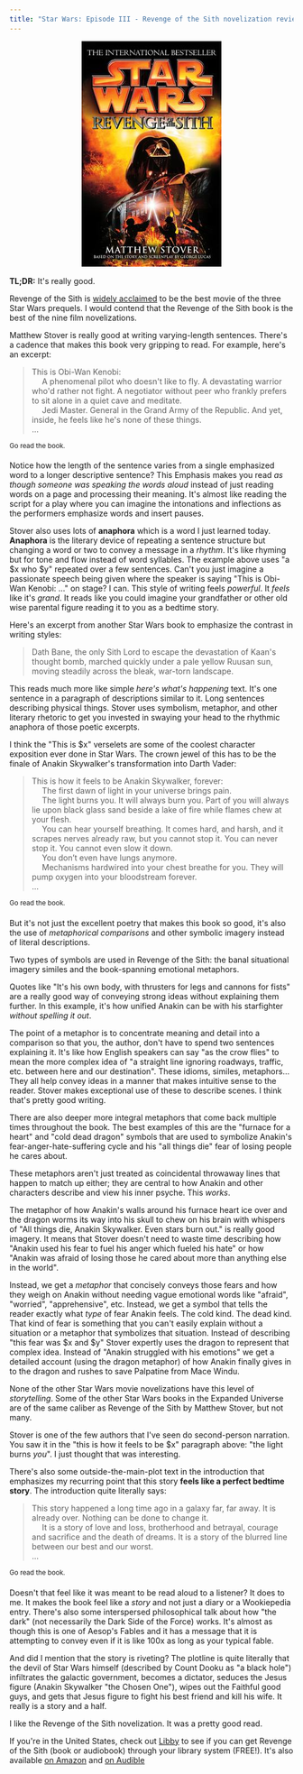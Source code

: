 ```yaml
---
title: "Star Wars: Episode III - Revenge of the Sith novelization review"
---
```


<p align=center>
  <img alt="Revenge of the Sith novel cover" src="/media/2024-11-25-001.jpg">
</p>

**TL;DR:** It's really good.

Revenge of the Sith is [widely acclaimed](https://editorial.rottentomatoes.com/guide/all-star-wars-movies-ranked/) to be the best movie of the three Star Wars prequels. I would contend that the Revenge of the Sith book is the best of the nine film novelizations.

Matthew Stover is really good at writing varying-length sentences. There's a cadence that makes this book very gripping to read. For example, here's an excerpt:

> This is Obi-Wan Kenobi: \
> &emsp; A phenomenal pilot who doesn't like to fly. A devastating warrior who'd rather not fight. A negotiator without peer who frankly prefers to sit alone in a quiet cave and meditate. \
> &emsp; Jedi Master. General in the Grand Army of the Republic. And yet, inside, he feels like he's none of these things. \
> ...

<sup>Go read the book.</sup>

Notice how the length of the sentence varies from a single emphasized word to a longer descriptive sentence? This Emphasis makes you read _as though someone was speaking the words aloud_ instead of just reading words on a page and processing their meaning. It's almost like reading the script for a play where you can imagine the intonations and inflections as the performers emphasize words and insert pauses.

Stover also uses lots of **anaphora** which is a word I just learned today. **Anaphora** is the literary device of repeating a sentence structure but changing a word or two to convey a message in a _rhythm_. It's like rhyming but for tone and flow instead of word syllables. The example above uses "a $x who $y" repeated over a few sentences. Can't you just imagine a passionate speech being given where the speaker is saying "This is Obi-Wan Kenobi: ..." on stage? I can. This style of writing feels _powerful_. It _feels_ like it's _grand_. It reads like you could imagine your grandfather or other old wise parental figure reading it to you as a bedtime story.

Here's an excerpt from another Star Wars book to emphasize the contrast in writing styles:

> Dath Bane, the only Sith Lord to escape the devastation of Kaan's thought bomb, marched quickly under a pale yellow Ruusan sun, moving steadily across the bleak, war-torn landscape.

This reads much more like simple _here's what's happening_ text. It's one sentence in a paragraph of descriptions similar to it. Long sentences describing physical things. Stover uses symbolism, metaphor, and other literary rhetoric to get you invested in swaying your head to the rhythmic anaphora of those poetic excerpts.

I think the "This is $x" verselets are some of the coolest character exposition ever done in Star Wars. The crown jewel of this has to be the finale of Anakin Skywalker's transformation into Darth Vader:

> This is how it feels to be Anakin Skywalker, forever: \
> &emsp; The first dawn of light in your universe brings pain. \
> &emsp; The light burns you. It will always burn you. Part of you will always lie upon black glass sand beside a lake of fire while flames chew at your flesh. \
> &emsp; You can hear yourself breathing. It comes hard, and harsh, and it scrapes nerves already raw, but you cannot stop it. You can never stop it. You cannot even slow it down. \
> &emsp; You don’t even have lungs anymore. \
> &emsp; Mechanisms hardwired into your chest breathe for you. They will pump oxygen into your bloodstream forever. \
> ...

<sup>Go read the book.</sup>

But it's not just the excellent poetry that makes this book so good, it's also the use of _metaphorical comparisons_ and other symbolic imagery instead of literal descriptions.

Two types of symbols are used in Revenge of the Sith: the banal situational imagery similes and the book-spanning emotional metaphors.

Quotes like "It's his own body, with thrusters for legs and cannons for fists" are a really good way of conveying strong ideas without explaining them further. In this example, it's how unified Anakin can be with his starfighter _without spelling it out_.

The point of a metaphor is to concentrate meaning and detail into a comparison so that you, the author, don't have to spend two sentences explaining it. It's like how English speakers can say "as the crow flies" to mean the more complex idea of "a straight line ignoring roadways, traffic, etc. between here and our destination". These idioms, similes, metaphors... They all help convey ideas in a manner that makes intuitive sense to the reader. Stover makes exceptional use of these to describe scenes. I think that's pretty good writing.

There are also deeper more integral metaphors that come back multiple times throughout the book. The best examples of this are the "furnace for a heart" and "cold dead dragon" symbols that are used to symbolize Anakin's fear-anger-hate-suffering cycle and his "all things die" fear of losing people he cares about.

These metaphors aren't just treated as coincidental throwaway lines that happen to match up either; they are central to how Anakin and other characters describe and view his inner psyche. This _works_.

The metaphor of how Anakin's walls around his furnace heart ice over and the dragon worms its way into his skull to chew on his brain with whispers of "All things die, Anakin Skywalker. Even stars burn out." is really good imagery. It means that Stover doesn't need to waste time describing how "Anakin used his fear to fuel his anger which fueled his hate" or how "Anakin was afraid of losing those he cared about more than anything else in the world".

Instead, we get a _metaphor_ that concisely conveys those fears and how they weigh on Anakin without needing vague emotional words like "afraid", "worried", "apprehensive", etc. Instead, we get a symbol that tells the reader exactly what _type_ of fear Anakin feels. The cold kind. The dead kind. That kind of fear is something that you can't easily explain without a situation or a metaphor that symbolizes that situation. Instead of describing "this fear was $x and $y" Stover expertly uses the dragon to represent that complex idea. Instead of "Anakin struggled with his emotions" we get a detailed account (using the dragon metaphor) of how Anakin finally gives in to the dragon and rushes to save Palpatine from Mace Windu.

None of the other Star Wars movie novelizations have this level of _storytelling_. Some of the other Star Wars books in the Expanded Universe are of the same caliber as Revenge of the Sith by Matthew Stover, but not many.

Stover is one of the few authors that I've seen do second-person narration. You saw it in the "this is how it feels to be $x" paragraph above: "the light burns _you_". I just thought that was interesting.

There's also some outside-the-main-plot text in the introduction that emphasizes my recurring point that this story **feels like a perfect bedtime story**. The introduction quite literally says:

> This story happened a long time ago in a galaxy far, far away. It is already over. Nothing can be done to change it. \
> &emsp; It is a story of love and loss, brotherhood and betrayal, courage and sacrifice and the death of dreams. It is a story of the blurred line between our best and our worst. \
> ...

<sup>Go read the book.</sup>

Doesn't that feel like it was meant to be read aloud to a listener? It does to me. It makes the book feel like a _story_ and not just a diary or a Wookiepedia entry. There's also some interspersed philosophical talk about how "the dark" (not necessarily the Dark Side of the Force) works. It's almost as though this is one of Aesop's Fables and it has a message that it is attempting to convey even if it is like 100x as long as your typical fable.

And did I mention that the story is riveting? The plotline is quite literally that the devil of Star Wars himself (described by Count Dooku as "a black hole") infiltrates the galactic government, becomes a dictator, seduces the Jesus figure (Anakin Skywalker "the Chosen One"), wipes out the Faithful good guys, and gets that Jesus figure to fight his best friend and kill his wife. It really is a story and a half.

I like the Revenge of the Sith novelization. It was a pretty good read.

If you're in the United States, check out [Libby](https://libbyapp.com/) to see if you can get Revenge of the Sith (book or audiobook) through your library system (FREE!). It's also available [on Amazon](https://www.amazon.com/Star-Wars-Episode-III-Revenge/dp/0345428846) and [on Audible](https://www.audible.com/pd/Star-Wars-Episode-III-Revenge-of-the-Sith-Audiobook/B002V0K4AS)
